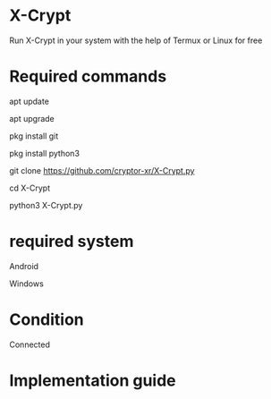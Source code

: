 # X-Crypt
Run X-Crypt in your system with the help of Termux or Linux for free
# Required commands
apt update 

apt upgrade 

pkg install git

pkg install python3

git clone https://github.com/cryptor-xr/X-Crypt.py

cd X-Crypt

python3 X-Crypt.py
# required system
Android

Windows
# Condition
Connected
# Implementation guide
